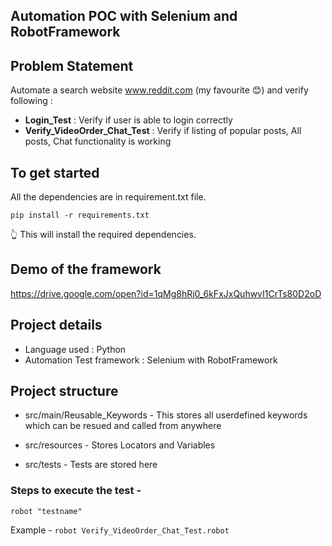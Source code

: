 ## Automation POC with Selenium and RobotFramework

## Problem Statement

Automate a search website www.reddit.com (my favourite :blush:) and verify following :

* **Login_Test** : Verify if user is able to login correctly
* **Verify_VideoOrder_Chat_Test** : Verify if listing of popular posts, All posts, Chat functionality is working

## To get started

All the dependencies are in requirement.txt file.

`pip install -r requirements.txt`

:point_up_2: This will install the required dependencies.

## Demo of the framework 

https://drive.google.com/open?id=1qMg8hRj0_6kFxJxQuhwvI1CrTs80D2oD

## Project details

* Language used : Python
* Automation Test framework : Selenium with RobotFramework

## Project structure

* src/main/Reusable_Keywords - This stores all userdefined keywords which can be resued and called from anywhere

* src/resources - Stores Locators and Variables

* src/tests - Tests are stored here

### Steps to execute the test -

`robot "testname"`

Example - `robot Verify_VideoOrder_Chat_Test.robot`

